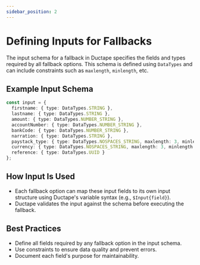 ```yaml
---
sidebar_position: 2
---
```


# Defining Inputs for Fallbacks

The input schema for a fallback in Ductape specifies the fields and types required by all fallback options. This schema is defined using `DataTypes` and can include constraints such as `maxlength`, `minlength`, etc.

## Example Input Schema
```typescript
const input = {
  firstname: { type: DataTypes.STRING },
  lastname: { type: DataTypes.STRING },
  amount: { type: DataTypes.NUMBER_STRING },
  accountNumber: { type: DataTypes.NUMBER_STRING },
  bankCode: { type: DataTypes.NUMBER_STRING },
  narration: { type: DataTypes.STRING },
  paystack_type: { type: DataTypes.NOSPACES_STRING, maxlength: 3, minlength: 3 },
  currency: { type: DataTypes.NOSPACES_STRING, maxlength: 3, minlength: 3 },
  reference: { type: DataTypes.UUID }
};
```

## How Input Is Used
- Each fallback option can map these input fields to its own input structure using Ductape's variable syntax (e.g., `$Input{field}`).
- Ductape validates the input against the schema before executing the fallback.

## Best Practices
- Define all fields required by any fallback option in the input schema.
- Use constraints to ensure data quality and prevent errors.
- Document each field's purpose for maintainability. 